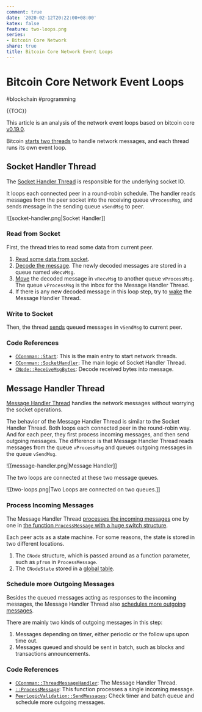 ```yaml
---
comment: true
date: '2020-02-12T20:22:00+08:00'
katex: false
feature: two-loops.png
series:
- Bitcoin Core Network
share: true
title: Bitcoin Core Network Event Loops
---
```


# Bitcoin Core Network Event Loops

#blockchain #programming

{{TOC}}

This article is an analysis of the network event loops based on bitcoin core [v0.19.0](https://github.com/bitcoin/bitcoin/tree/v0.19.0).

Bitcoin [starts two threads](https://github.com/bitcoin/bitcoin/blob/1bc9988993ee84bc814e5a7f33cc90f670a19f6a/src/net.cpp#L2211) to handle network messages, and each thread runs its own event loop.

<!--more-->

## Socket Handler Thread

The [Socket Handler Thread](https://github.com/bitcoin/bitcoin/blob/1bc9988993ee84bc814e5a7f33cc90f670a19f6a/src/net.cpp#L1282) is responsible for the underlying socket IO.

It loops each connected peer in a round-robin schedule. The handler reads messages from the peer socket into the receiving queue `vProcessMsg`, and sends message in the sending queue `vSendMsg` to peer.

![[socket-handler.png|Socket Handler]]

### Read from Socket

First, the thread tries to read some data from current peer.

1. [Read some data from socket](https://github.com/bitcoin/bitcoin/blob/1bc9988993ee84bc814e5a7f33cc90f670a19f6a/src/net.cpp#L1338).
2. [Decode the message](https://github.com/bitcoin/bitcoin/blob/1bc9988993ee84bc814e5a7f33cc90f670a19f6a/src/net.cpp#L1343). The newly decoded messages are stored in a queue named `vRecvMsg`.
3. [Move](https://github.com/bitcoin/bitcoin/blob/1bc9988993ee84bc814e5a7f33cc90f670a19f6a/src/net.cpp#L1356) the decoded message in `vRecvMsg` to another queue `vProcessMsg`. The queue `vProcessMsg` is the inbox for the Message Handler Thread.
4. If there is any new decoded message in this loop step, try to [wake](https://github.com/bitcoin/bitcoin/blob/1bc9988993ee84bc814e5a7f33cc90f670a19f6a/src/net.cpp#L1360) the Message Handler Thread.

### Write to Socket

Then, the thread [sends](https://github.com/bitcoin/bitcoin/blob/1bc9988993ee84bc814e5a7f33cc90f670a19f6a/src/net.cpp#L1390) queued messages in `vSendMsg` to current peer.


### Code References

* [`CConnman::Start`](https://github.com/bitcoin/bitcoin/blob/1bc9988993ee84bc814e5a7f33cc90f670a19f6a/src/net.cpp#L2211): This is the main entry to start network threads.
* [`CConnman::SocketHandler`](https://github.com/bitcoin/bitcoin/blob/1bc9988993ee84bc814e5a7f33cc90f670a19f6a/src/net.cpp#L1282): The main logic of Socket Handler Thread.
* [`CNode::ReceiveMsgBytes`](https://github.com/bitcoin/bitcoin/blob/1bc9988993ee84bc814e5a7f33cc90f670a19f6a/src/net.cpp#L565): Decode received bytes into message.

## Message Handler Thread

[Message Handler Thread](https://github.com/bitcoin/bitcoin/blob/1bc9988993ee84bc814e5a7f33cc90f670a19f6a/src/net.cpp#L1978) handles the network messages without worrying the socket operations.

The behavior of the Message Handler Thread is similar to the Socket Handler Thread. Both loops each connected peer in the round-robin way. And for each peer, they first process incoming messages, and then send outgoing messages. The difference is that Message Handler Thread reads messages from the queue `vProcessMsg` and queues outgoing messages in the queue `vSendMsg`.

![[message-handler.png|Message Handler]]

The two loops are connected at these two message queues.

![[two-loops.png|Two Loops are connected on two queues.]]

### Process Incoming Messages

The Message Handler Thread [processes the incoming messages](https://github.com/bitcoin/bitcoin/blob/1bc9988993ee84bc814e5a7f33cc90f670a19f6a/src/net.cpp#L1999) one by one in [the function `ProcessMessage` with a huge switch structure](https://github.com/bitcoin/bitcoin/blob/1bc9988993ee84bc814e5a7f33cc90f670a19f6a/src/net_processing.cpp#L1862).

Each peer acts as a state machine. For some reasons, the state is stored in two different locations.

1. The `CNode` structure, which is passed around as a function parameter, such as `pfrom` in `ProcessMessage`.
2. The `CNodeState` stored in a [global table](https://github.com/bitcoin/bitcoin/blob/1bc9988993ee84bc814e5a7f33cc90f670a19f6a/src/net_processing.cpp#L397).

### Schedule more Outgoing Messages

Besides the queued messages acting as responses to the incoming messages, the Message Handler Thread also [schedules more outgoing messages](https://github.com/bitcoin/bitcoin/blob/1bc9988993ee84bc814e5a7f33cc90f670a19f6a/src/net_processing.cpp#L3561).

There are mainly two kinds of outgoing messages in this step:

1. Messages depending on timer, either periodic or the follow ups upon time out.
2. Messages queued and should be sent in batch, such as blocks and transactions announcements.

### Code References

* [`CConnman::ThreadMessageHandler`](https://github.com/bitcoin/bitcoin/blob/1bc9988993ee84bc814e5a7f33cc90f670a19f6a/src/net.cpp#L1978): The Message Handler Thread.
* [`::ProcessMessage`](https://github.com/bitcoin/bitcoin/blob/1bc9988993ee84bc814e5a7f33cc90f670a19f6a/src/net_processing.cpp#L1862): This function processes a single incoming message.
* [`PeerLogicValidation::SendMessages`](https://github.com/bitcoin/bitcoin/blob/1bc9988993ee84bc814e5a7f33cc90f670a19f6a/src/net_processing.cpp#L3561): Check timer and batch queue and schedule more outgoing messages.
